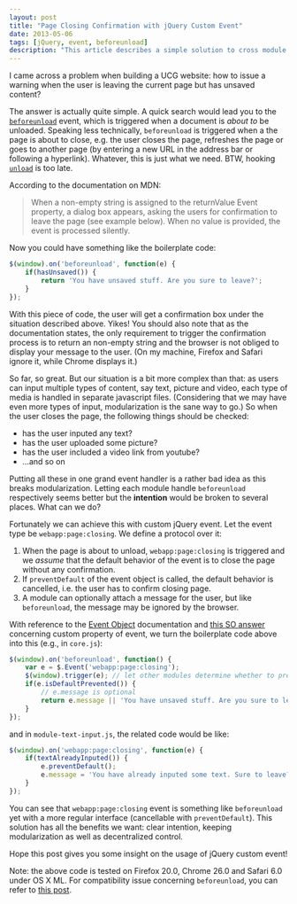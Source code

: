 ```yaml
---
layout: post
title: "Page Closing Confirmation with jQuery Custom Event"
date: 2013-05-06
tags: [jQuery, event, beforeunload]
description: "This article describes a simple solution to cross module page closing confirmation handling using jQuery custom event."
---
```


I came across a problem when building a UCG website: how to issue a warning when the user is leaving the current page but has unsaved content?

The answer is actually quite simple. A quick search would lead you to the [`beforeunload`][mdn-beforeunload] event, which is triggered when a document is *about to* be unloaded. Speaking less technically, `beforeunload` is triggered when a the page is about to close, e.g. the user closes the page, refreshes the page or goes to another page (by entering a new URL in the address bar or following a hyperlink). Whatever, this is just what we need. BTW, hooking [`unload`][mdn-unload] is too late.

[mdn-beforeunload]: https://developer.mozilla.org/en-US/docs/DOM/Mozilla_event_reference/beforeunload
[mdn-unload]: https://developer.mozilla.org/en-US/docs/DOM/Mozilla_event_reference/unload

According to the documentation on MDN:

> When a non-empty string is assigned to the returnValue Event property, a dialog box appears, asking the users for confirmation to leave the page (see example below). When no value is provided, the event is processed silently.

Now you could have something like the boilerplate code:

```javascript
$(window).on('beforeunload', function(e) {
    if(hasUnsaved()) {
        return 'You have unsaved stuff. Are you sure to leave?';
    }
});
```

With this piece of code, the user will get a confirmation box under the situation described above. Yikes! You should also note that as the documentation states, the only requirement to trigger the confirmation process is to return an non-empty string and the browser is not obliged to display your message to the user. (On my machine, Firefox and Safari ignore it, while Chrome displays it.)

So far, so great. But our situation is a bit more complex than that: as users can input multiple types of content, say text, picture and video, each type of media is handled in separate javascript files. (Considering that we may have even more types of input, modularization is the sane way to go.) So when the user closes the page, the following things should be checked:

* has the user inputed any text?
* has the user uploaded some picture?
* has the user included a video link from youtube?
* …and so on

Putting all these in one grand event handler is a rather bad idea as this breaks modularization. Letting each module handle `beforeunload` respectively seems better but the **intention** would be broken to several places. What can we do?

Fortunately we can achieve this with custom jQuery event. Let the event type be `webapp:page:closing`. We define a protocol over it:

1. When the page is about to unload, `webapp:page:closing` is triggered and we *assume* that the default behavior of the event is to close the page without any confirmation.
2. If `preventDefault` of the event object is called, the default behavior is cancelled, i.e. the user has to confirm closing page.
3. A module can optionally attach a message for the user, but like `beforeunload`, the message may be ignored by the browser.

With reference to the [Event Object][jquery-event-object] documentation and [this SO answer][so-event-custom-value] concerning custom property of event, we turn the boilerplate code above into this (e.g., in `core.js`):

[jquery-event-object]: http://api.jquery.com/category/events/event-object/
[so-event-custom-value]: http://stackoverflow.com/a/11077126/1240620

```javascript
$(window).on('beforeunload', function() {
    var e = $.Event('webapp:page:closing');
    $(window).trigger(e); // let other modules determine whether to prevent closing
    if(e.isDefaultPrevented()) {
        // e.message is optional
        return e.message || 'You have unsaved stuff. Are you sure to leave?';
    }
});
```

and in `module-text-input.js`, the related code would be like:

```javascript
$(window).on('webapp:page:closing', function(e) {
    if(textAlreadyInputed()) {
        e.preventDefault();
        e.message = 'You have already inputed some text. Sure to leave?';
    }
});
```

You can see that `webapp:page:closing` event is something like `beforeunload` yet with a more regular interface (cancellable with `preventDefault`). This solution has all the benefits we want: clear intention, keeping modularization as well as decentralized control.

Hope this post gives you some insight on the usage of jQuery custom event!

Note: the above code is tested on Firefox 20.0, Chrome 26.0 and Safari 6.0 under OS X ML. For compatibility issue concerning `beforeunload`, you can refer to [this post][beforeunload-compatibility].

[beforeunload-compatibility]: http://jonathonhill.net/2011-03-04/catching-the-javascript-beforeunload-event-the-cross-browser-way/
